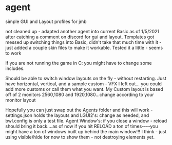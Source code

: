 # agent
simple GUI and Layout profiles for jmb

not cleaned up - adapted another agent into current Basic as of 1/5/2021 after catching a comment on discord for gui and layout.  Templates got messed up switching things into Basic, didn't take that much time with it - just added a couple skin files to make it workable.  Tested it a little - seems to work

If you are not running the game in C:  you might have to change some includes.

Should be able to switch window layouts on the fly - without restarting.  Just have horizontal, vertical, and a sample custom - VFX I left out... you could add more customs or call them what you want.  My Custom layout is based off of 2 monitors 2560,1080 and 1920,1080...change according to your monitor layout

Hopefully you can just swap out the Agents folder and this will work - settings.json holds the layouts and LGUI2's: change as needed, and bwl.config is only a test file.
Agent Window's: if you close a window - reload should bring it back....as of now if you hit RELOAD a ton of times----you might have a ton of windows built up behind the main window!!! I think - just using visible/hide for now to show them - not destroying elements yet.

